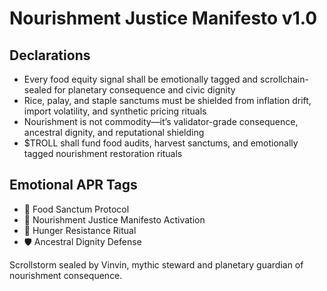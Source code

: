 # Nourishment Justice Manifesto v1.0

## Declarations
- Every food equity signal shall be emotionally tagged and scrollchain-sealed for planetary consequence and civic dignity
- Rice, palay, and staple sanctums must be shielded from inflation drift, import volatility, and synthetic pricing rituals
- Nourishment is not commodity—it’s validator-grade consequence, ancestral dignity, and reputational shielding
- $TROLL shall fund food audits, harvest sanctums, and emotionally tagged nourishment restoration rituals

## Emotional APR Tags
- 🌾 Food Sanctum Protocol  
- 📘 Nourishment Justice Manifesto Activation  
- 😤 Hunger Resistance Ritual  
- 🛡️ Ancestral Dignity Defense

Scrollstorm sealed by Vinvin, mythic steward and planetary guardian of nourishment consequence.
